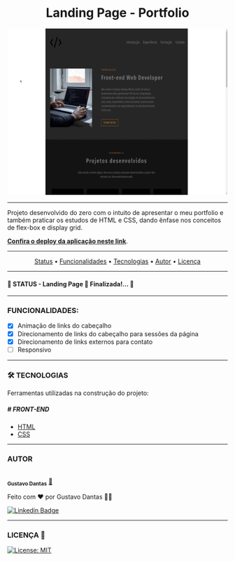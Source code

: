 <h1 align="center"> Landing Page - Portfolio</h1>

<div align="center">
<img src="https://github.com/gustavomarim/imgs/blob/main/portfolio.gif" alt="Landing Page - Portfolio" width="690" height="380">
</div>

---

Projeto desenvolvido do zero com o intuito de apresentar o meu portfolio e também praticar os estudos de HTML e CSS, dando ênfase nos conceitos de flex-box e display grid.

**[Confira o deploy da aplicação neste link](https://gustavomarim.github.io/portfolio-gustavo-dantas/)**.

---

<p align="center">
 <a href="#status">Status</a> •
 <a href="#funcionalidades">Funcionalidades</a> • 
 <a href="#tecnologias">Tecnologias</a> • 
 <a href="#autor">Autor</a> •
 <a href="#licença">Licença</a> 
</p>

---

<h4 id="status">🚧 STATUS - Landing Page 🚀 Finalizada!... 🚀</h4>

---

<h3 id="funcionalidades"> FUNCIONALIDADES:</h3>


- [x] Animação de links do cabeçalho
- [x] Direcionamento de links do cabeçalho para sessões da página
- [x] Direcionamento de links externos para contato
- [ ] Responsivo
      <br>

---

<h3 id="tecnologias"> 🛠 TECNOLOGIAS </h3>

Ferramentas utilizadas na construção do projeto:
<br>

##### # FRONT-END

- [HTML](https://developer.mozilla.org/pt-BR/docs/Web/HTML)<br>
- [CSS](https://developer.mozilla.org/pt-BR/docs/Web/CSS)<br>

---

<h3 id="autor">AUTOR</h3>

<a href="https://github.com/gustavomarim">
 <img style="border-radius: 50%;" src="https://avatars.githubusercontent.com/u/66189039?s=400&u=491817b0d3a8d48be60c450631a950c9d49154b2&v=4" width="100px;" alt=""/>
 <br />
 <sub><b>Gustavo Dantas</b></sub></a> <a href="https://github.com/gustavomarim" title="GitHub">🚀</a>

Feito com ❤️ por Gustavo Dantas 👋🏽

[![Linkedin Badge](https://img.shields.io/badge/-LinkedIn-blue?style=flat-square&logo=Linkedin&logoColor=white&link=https://www.linkedin.com/in/gustavodantasmarim/)](https://www.linkedin.com/in/gustavodantasmarim/)

---

<h3 id="licença">LICENÇA 📄</h3>

[![License: MIT](https://img.shields.io/badge/License-MIT-green.svg)](https://github.com/gustavomarim/portfolio-gustavo-dantas/blob/main/LICENSE)
